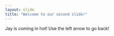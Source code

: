 ```yaml
---
layout: slide
title: "Welcome to our second slide!"
---
```

Jay is coming in hot!
Use the left arrow to go back!

